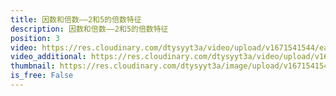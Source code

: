```yaml
---
title: 因数和倍数——2和5的倍数特征
description: 因数和倍数——2和5的倍数特征
position: 3
video: https://res.cloudinary.com/dtysyyt3a/video/upload/v1671541544/easymath/5年级下/02单元因数与倍数/q1fpibfbqypdmdtcrnfl.mp4
video_additional: https://res.cloudinary.com/dtysyyt3a/video/upload/v1671541608/easymath/5年级下/02单元因数与倍数/每课一题的解答视频/mavqfaks3zyf0qupdaz0.mp4
thumbnail: https://res.cloudinary.com/dtysyyt3a/image/upload/v1671541546/easymath/5年级下/02单元因数与倍数/wmabxzfjo2nd54gwaff9.png
is_free: False
---
```

